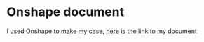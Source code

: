 # Onshape document #

I used Onshape to make my case, [here](https://cad.onshape.com/documents/83ecc276085af9ffe8d70234/w/83c7ccf5699df4c2d0d45da9/e/2915fc2507097a9421e909eb?renderMode=0&uiState=67b465a49b52f773b05d56fb) is the link to my document
